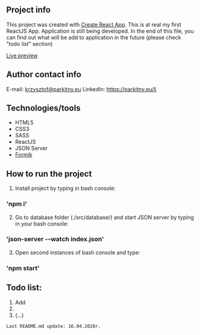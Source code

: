 
## Project info
This project was created with [Create React App](https://github.com/facebook/create-react-app).
This is at real my first ReactJS App. Application is still being developed. In the end of this file, 
you can find out what will be add to application in the future (please check "todo list" section)

[Live preview](https://www.parkitny.eu/) 


## Author contact info

E-mail: krzysztof@parkitny.eu
LinkedIn: https://parkitny.eu/li


## Technologies/tools
* HTML5
* CSS3
* SASS
* ReactJS
* JSON Server
* [Formik](https://github.com/jaredpalmer/formik)


## How to run the project

1. Install project by typing in bash console:
### 'npm i'

2. Go to database folder (./src/database/) and start JSON server by typing in your bash console:
### 'json-server --watch index.json'

3. Open second instances of bash console and type:
### 'npm start' 


## Todo list:
1) Add 
2) 
3) (...)

```
Last README.md update: 16.04.2020r.
```